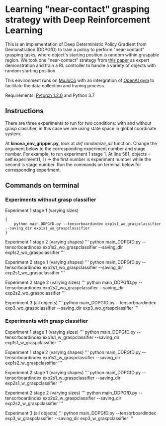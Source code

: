 # Learning "near-contact" grasping strategy with Deep Reinforcement Learning

This is an implementation of Deep Deterministic Policy Gradient from Demonstration (DDPGfD) to train a policy to perform "near-contact" grasping tasks, where object's starting position is random within graspable region. We took one "near-contact" strategy from [this paper](https://ieeexplore.ieee.org/document/8968468) as expert demonstration and train a RL controller to handle a variety of objects with random starting position. 

This environment runs on [MuJoCo](http://www.mujoco.org/) with an intergration of [OpenAI gym](https://gym.openai.com/) to facilitate the data collection and traning process. 

Requirements: [Pytorch 1.2.0](https://pytorch.org/) and Python 3.7 

## Instructions
There are three experiments to run for two conditions: with and without grasp classifier, in this case we are using state space in global coordinate system. 

At **kinova_env_gripper.py**, look at *def randomize_all* function. 
Change the argument below to the corresponding experiment number and stage number.
For example, to run experiment 1 stage 1,
At line 581, objects = self.experiment(1, 1)  → the first number is experiment number while the second is stage number. 
Run the commands on terminal below for corresponding experiment.

## Commands on terminal
### Experiments without grasp classifier
Experiment 1 stage 1 (varying sizes) 
```
{
	python main_DDPGfD.py --tensorboardindex exp1s1_wo_graspclassifier --saving_dir exp1s1_wo_graspclassifier
}
```

Experiment 1 stage 2 (varying shapes)
'''
python main_DDPGfD.py --tensorboardindex exp1s2_wo_graspclassifier --saving_dir exp1s2_wo_graspclassifier
'''

Experiment 2 stage 1 (varying shapes)
'''
python main_DDPGfD.py --tensorboardindex exp2s1_wo_graspclassifier --saving_dir exp2s1_wo_graspclassifier
'''

Experiment 2 stage 2 (varying sizes)
'''
python main_DDPGfD.py --tensorboardindex exp2s2_wo_graspclassifier --saving_dir exp2s2_wo_graspclassifier
'''

Experiment 3 (all objects) 
'''
python main_DDPGfD.py --tensorboardindex exp3_wo_graspclassifier --saving_dir exp3_wo_graspclassifier
'''

### Experiments with grasp classifier
Experiment 1 stage 1 (varying sizes) 
'''
python main_DDPGfD.py --tensorboardindex exp1s1_w_graspclassifier --saving_dir exp1s1_w_graspclassifier
'''

Experiment 1 stage 2 (varying shapes)
'''
python main_DDPGfD.py --tensorboardindex exp1s2_w_graspclassifier --saving_dir exp1s2_w_graspclassifier
'''

Experiment 2 stage 1 (varying shapes)
'''
python main_DDPGfD.py --tensorboardindex exp2s1_w_graspclassifier --saving_dir exp2s1_w_graspclassifier
'''

Experiment 2 stage 2 (varying sizes)
'''
python main_DDPGfD.py --tensorboardindex exp2s2_w_graspclassifier --saving_dir exp2s2_w_graspclassifier
'''

Experiment 3 (all objects)
'''
python main_DDPGfD.py --tensorboardindex exp3_w_graspclassifier --saving_dir exp3_w_graspclassifier
'''